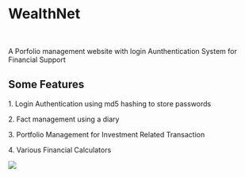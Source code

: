 <h1>WealthNet</h1>
  <br>
  <p>A Porfolio management website with login Aunthentication System for Financial Support</p>
  <h2>Some Features</h2>
    <p>1. Login Authentication using md5 hashing to store passwords</p>
    <p>2. Fact management using a diary</p>
    <p>3. Portfolio Management for Investment Related Transaction</p>
    <p>4. Various Financial Calculators</p>
<img src="https://user-images.githubusercontent.com/61383002/143865411-aef9164f-6883-4d69-8c72-5f489b7d760a.png"></img>
